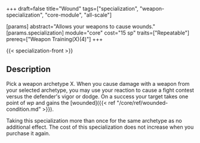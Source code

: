 +++
draft=false
title="Wound"
tags=["specialization", "weapon-specialization", "core-module", "all-scale"]

[params]
  abstract="Allows your weapons to cause wounds."
  [params.specialization]
    module="core"
    cost="15 sp"
    traits=["Repeatable"]
    prereq=["Weapon Training(X)(4)"]
+++

{{< specialization-front >}}

## Description

Pick a weapon archetype X. When you cause damage with a weapon from your selected
archetype, you may use your reaction to cause a fight contest versus the
defender's vigor or dodge. On a success your target takes one point of *wp*
and gains the [wounded]({{< ref "/core/ref/wounded-condition.md" >}}).

Taking this specialization more than once for the same archetype as no
additional effect. The cost of this specialization does not increase when you 
purchase it again.

